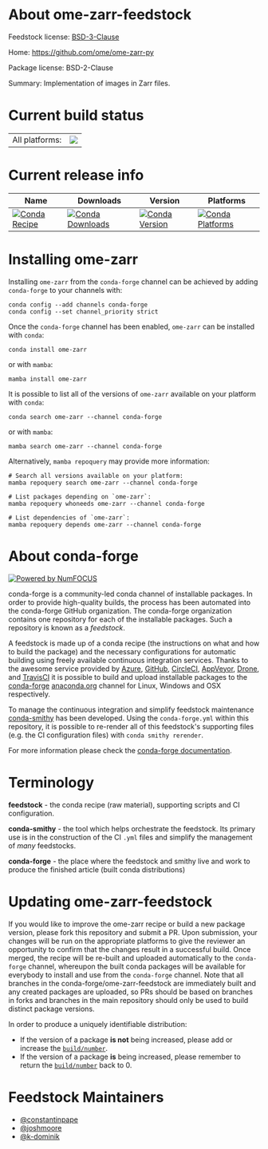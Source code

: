 About ome-zarr-feedstock
========================

Feedstock license: [BSD-3-Clause](https://github.com/conda-forge/ome-zarr-feedstock/blob/main/LICENSE.txt)

Home: https://github.com/ome/ome-zarr-py

Package license: BSD-2-Clause

Summary: Implementation of images in Zarr files.

Current build status
====================


<table><tr><td>All platforms:</td>
    <td>
      <a href="https://dev.azure.com/conda-forge/feedstock-builds/_build/latest?definitionId=14260&branchName=main">
        <img src="https://dev.azure.com/conda-forge/feedstock-builds/_apis/build/status/ome-zarr-feedstock?branchName=main">
      </a>
    </td>
  </tr>
</table>

Current release info
====================

| Name | Downloads | Version | Platforms |
| --- | --- | --- | --- |
| [![Conda Recipe](https://img.shields.io/badge/recipe-ome--zarr-green.svg)](https://anaconda.org/conda-forge/ome-zarr) | [![Conda Downloads](https://img.shields.io/conda/dn/conda-forge/ome-zarr.svg)](https://anaconda.org/conda-forge/ome-zarr) | [![Conda Version](https://img.shields.io/conda/vn/conda-forge/ome-zarr.svg)](https://anaconda.org/conda-forge/ome-zarr) | [![Conda Platforms](https://img.shields.io/conda/pn/conda-forge/ome-zarr.svg)](https://anaconda.org/conda-forge/ome-zarr) |

Installing ome-zarr
===================

Installing `ome-zarr` from the `conda-forge` channel can be achieved by adding `conda-forge` to your channels with:

```
conda config --add channels conda-forge
conda config --set channel_priority strict
```

Once the `conda-forge` channel has been enabled, `ome-zarr` can be installed with `conda`:

```
conda install ome-zarr
```

or with `mamba`:

```
mamba install ome-zarr
```

It is possible to list all of the versions of `ome-zarr` available on your platform with `conda`:

```
conda search ome-zarr --channel conda-forge
```

or with `mamba`:

```
mamba search ome-zarr --channel conda-forge
```

Alternatively, `mamba repoquery` may provide more information:

```
# Search all versions available on your platform:
mamba repoquery search ome-zarr --channel conda-forge

# List packages depending on `ome-zarr`:
mamba repoquery whoneeds ome-zarr --channel conda-forge

# List dependencies of `ome-zarr`:
mamba repoquery depends ome-zarr --channel conda-forge
```


About conda-forge
=================

[![Powered by
NumFOCUS](https://img.shields.io/badge/powered%20by-NumFOCUS-orange.svg?style=flat&colorA=E1523D&colorB=007D8A)](https://numfocus.org)

conda-forge is a community-led conda channel of installable packages.
In order to provide high-quality builds, the process has been automated into the
conda-forge GitHub organization. The conda-forge organization contains one repository
for each of the installable packages. Such a repository is known as a *feedstock*.

A feedstock is made up of a conda recipe (the instructions on what and how to build
the package) and the necessary configurations for automatic building using freely
available continuous integration services. Thanks to the awesome service provided by
[Azure](https://azure.microsoft.com/en-us/services/devops/), [GitHub](https://github.com/),
[CircleCI](https://circleci.com/), [AppVeyor](https://www.appveyor.com/),
[Drone](https://cloud.drone.io/welcome), and [TravisCI](https://travis-ci.com/)
it is possible to build and upload installable packages to the
[conda-forge](https://anaconda.org/conda-forge) [anaconda.org](https://anaconda.org/)
channel for Linux, Windows and OSX respectively.

To manage the continuous integration and simplify feedstock maintenance
[conda-smithy](https://github.com/conda-forge/conda-smithy) has been developed.
Using the ``conda-forge.yml`` within this repository, it is possible to re-render all of
this feedstock's supporting files (e.g. the CI configuration files) with ``conda smithy rerender``.

For more information please check the [conda-forge documentation](https://conda-forge.org/docs/).

Terminology
===========

**feedstock** - the conda recipe (raw material), supporting scripts and CI configuration.

**conda-smithy** - the tool which helps orchestrate the feedstock.
                   Its primary use is in the construction of the CI ``.yml`` files
                   and simplify the management of *many* feedstocks.

**conda-forge** - the place where the feedstock and smithy live and work to
                  produce the finished article (built conda distributions)


Updating ome-zarr-feedstock
===========================

If you would like to improve the ome-zarr recipe or build a new
package version, please fork this repository and submit a PR. Upon submission,
your changes will be run on the appropriate platforms to give the reviewer an
opportunity to confirm that the changes result in a successful build. Once
merged, the recipe will be re-built and uploaded automatically to the
`conda-forge` channel, whereupon the built conda packages will be available for
everybody to install and use from the `conda-forge` channel.
Note that all branches in the conda-forge/ome-zarr-feedstock are
immediately built and any created packages are uploaded, so PRs should be based
on branches in forks and branches in the main repository should only be used to
build distinct package versions.

In order to produce a uniquely identifiable distribution:
 * If the version of a package **is not** being increased, please add or increase
   the [``build/number``](https://docs.conda.io/projects/conda-build/en/latest/resources/define-metadata.html#build-number-and-string).
 * If the version of a package **is** being increased, please remember to return
   the [``build/number``](https://docs.conda.io/projects/conda-build/en/latest/resources/define-metadata.html#build-number-and-string)
   back to 0.

Feedstock Maintainers
=====================

* [@constantinpape](https://github.com/constantinpape/)
* [@joshmoore](https://github.com/joshmoore/)
* [@k-dominik](https://github.com/k-dominik/)

